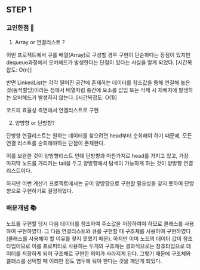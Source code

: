 ## STEP 1

### 고민한점 🤔

1. Array or 연결리스트 ?

이번 프로젝트에서 큐를 배열(Array)로 구성할 경우 구현이 단순하다는 장점이 있지만 dequeue과정에서 오버헤드가 발생한다는 단점이 있다는 사실을 알게 되었다. [시간복잡도: O(n)] 

반면 LinkedList는 각각 떨어진 공간에 존재하는 데이터를 참조값을 통해 연결해 놓은 것(동적할당)이라는 점에서 배열처럼 중간에 요소를 삽입 또는 삭제 시 재배치에 발생하는 오버헤드가 발생하지 않는다. [시간복잡도: O(1)]

코드의 효율성 측면에서 연결리스트로 구현

2. 양뱡향 or 단방향?

단방향 연결리스트는 원하는 데이터를 찾으려면 head부터 순회해야 하기 때문에, 모든 연결 리스트를 순회해야하는 단점이 존재한다.

이를 보완한 것이 양방향리스트 인데 단방향과 마찬가지로 head를 가지고 있고, 가장 마지막 노드를 가리키는 tail을 두고 양방향에서 탐색이 가능하게 하는 것이 양방향 연결 리스트이다.

하지만 이번 계산기 프로젝트에서는 굳이 양방향으로 구현할 필요성을 찾지 못하여 단방향으로 구현하기로 결정하였다.

### 배운개념 📚

노드를 구현할 당시 다음 데이터를 참조하여 주소값을 저장하여야 하므로 클래스를 사용하여 구현하였다. 그 다음 연결리스트와 큐를 구현할 때 구조체를 사용하여 구현하였다(클래스를 사용해야 할 이유를 찾지 못했기 때문). 하지만 이미 노드의 데이터 값이 참조타입이므로 이를 프로퍼티로 사용하는 두개의 구조체는 결과적으로는 참조타입으로 데이터를 저장하게 되어 구조체로 구현한 의미가 사라지게 된다. 그렇기 때문에 구조체와 클래스를 선택할 때 이러한 점도 염두에 둬야 한다는 것을 깨닫게 되었다.
